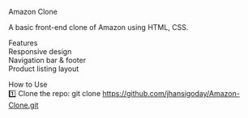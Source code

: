 Amazon Clone  

A basic front-end clone of Amazon using HTML, CSS.

 Features  
 Responsive design  
 Navigation bar & footer  
 Product listing layout  

 How to Use  
1️⃣ Clone the repo: 
git clone https://github.com/jhansigoday/Amazon-Clone.git
